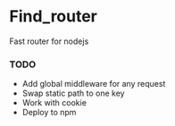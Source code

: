 # Find_router
Fast router for nodejs

### TODO
* Add global middleware for any request
* Swap static path to one key
* Work with cookie
* Deploy to npm


